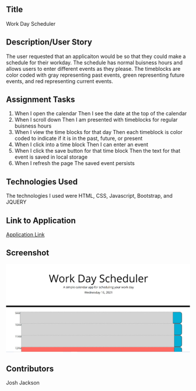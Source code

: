 ## Title
Work Day Scheduler

## Description/User Story
The user requested that an applicaiton would be so that they could make a schedule for their workday. The schedule has normal buisness hours and allows users to enter different events as they please. The timeblocks are color coded with gray representing past events, green representing future events, and red representing current events.

## Assignment Tasks
1. When I open the calendar
   Then I see the date at the top of the calendar
2. When I scroll down
   Then I am presented with timeblocks for regular buisness hours
3. When I view the time blocks for that  day
   Then each timeblock is color coded to indicate if it is in the past, future, or present
4. When I click into a time block
   Then I can enter an event
5. When I click the save button for that time block
   Then the text for that event is saved in local storage
6. When I refresh the page
   The saved event persists 

## Technologies Used
The technologies I used were HTML, CSS, Javascript, Bootstrap, and JQUERY

## Link to Application
<a href="https://joker282855.github.io/Calendar/">Application Link</a>

## Screenshot
<img src="./images/Screenshot.jpg" />

## Contributors
Josh Jackson